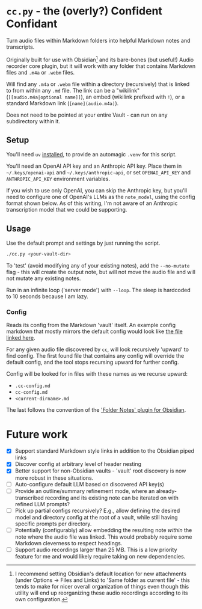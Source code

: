# `cc.py` - the (overly?) Confident Confidant

Turn audio files within Markdown folders into helpful Markdown notes and transcripts.

Originally built for use with Obsidian[^1] and its bare-bones (but useful!) Audio recorder
core plugin, but it will work with any folder that contains Markdown files and `.m4a` or
`.webm` files.

[^1]: I recommend setting Obsidian's default location for new attachments (under Options
    -> Files and Links) to 'Same folder as current file' - this tends to make for nicer
    overall organization of things even though this utility will end up reorganizing these
    audio recordings according to its own configuration.

Will find any `.m4a` or `.webm` file within a directory (recursively) that is linked to
from within any `.md` file. The link can be a "wikilink" (`[[audio.m4a|optional name]]`), an embed
(wikilink prefixed with `!`), or a standard Markdown link (`[name](audio.m4a)`).

Does not need to be pointed at your entire Vault - can run on any subdirectory within it.

## Setup

You'll need `uv` [installed](https://docs.astral.sh/uv/getting-started/installation/), to
provide an automagic `.venv` for this script.

You'll need an OpenAI API key and an Anthropic API key. Place them in `~/.keys/openai-api`
and `~/.keys/anthropic-api`, or set `OPENAI_API_KEY` and `ANTHROPIC_API_KEY` environment variables.

If you wish to use only OpenAI, you can skip the Anthropic key, but you'll need to
configure one of OpenAI's LLMs as the `note_model`, using the config format shown
below. As of this writing, I'm not aware of an Anthropic transcription model that we could
be supporting.

## Usage

Use the default prompt and settings by just running the script.

```sh
./cc.py <your-vault-dir>
```

To 'test' (avoid modifying any of your existing notes), add the `--no-mutate` flag -
this will create the output note, but will not move the audio file and will not
mutate any existing notes.

Run in an infinite loop ('server mode') with `--loop`. The sleep is hardcoded to 10
seconds because I am lazy.

### Config

Reads its config from the Markdown 'vault' itself. An example config markdown that mostly mirrors
the default config would look like [the file linked here](cc-config.md).

For any given audio file discovered by `cc`, will look recursively 'upward' to find
config. The first found file that contains any config will override the default config,
and the tool stops recursing upward for further config.

Config will be looked for in files with these names as we recurse upward:

- `.cc-config.md`
- `cc-config.md`
- `<current-dirname>.md`

The last follows the convention of the ['Folder Notes' plugin for
Obsidian](https://github.com/LostPaul/obsidian-folder-notes).

# Future work

- [x] Support standard Markdown style links in addition to the Obsidian piped links
- [x] Discover config at arbitrary level of header nesting
- [x] Better support for non-Obsidian vaults - 'vault' root discovery is now more robust in these situations.
- [ ] Auto-configure default LLM based on discovered API key(s)
- [ ] Provide an outline/summary refinement mode, where an already-transcribed recording
      and its existing note can be iterated on with refined LLM prompts?
- [ ] Pick up partial configs recursively? E.g., allow defining the desired model and
      directory config at the root of a vault, while still having specific prompts per
      directory.
- [ ] Potentially (configurably) allow embedding the resulting note _within_ the note
      where the audio file was linked. This would probably require some Markdown
      cleverness to respect headings.
- [ ] Support audio recordings larger than 25 MB. This is a low priority feature for me
      and would likely require taking on new dependencies.
